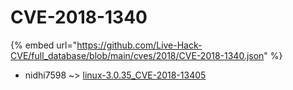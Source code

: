 # CVE-2018-1340
{% embed url="https://github.com/Live-Hack-CVE/full_database/blob/main/cves/2018/CVE-2018-1340.json" %}

* nidhi7598 ~> [linux-3.0.35_CVE-2018-13405](https://www.alice-snow.ru/2018/database/cve-2018-1340/linux-3.0.35_cve-2018-13405-nidhi7598)